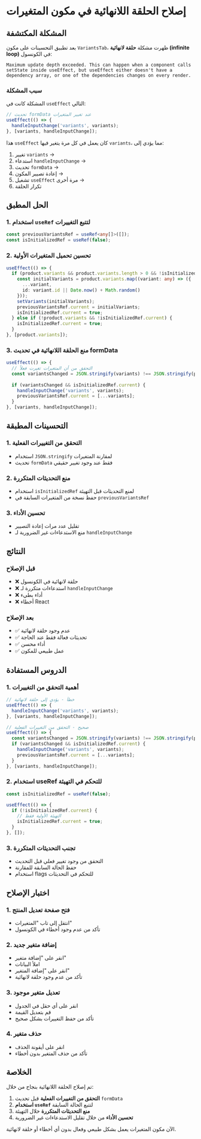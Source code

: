 # إصلاح الحلقة اللانهائية في مكون المتغيرات

## المشكلة المكتشفة

بعد تطبيق التحسينات على مكون `VariantsTab`، ظهرت مشكلة **حلقة لانهائية (infinite loop)** في الكونسول:

```
Maximum update depth exceeded. This can happen when a component calls setState inside useEffect, but useEffect either doesn't have a dependency array, or one of the dependencies changes on every render.
```

### سبب المشكلة

المشكلة كانت في `useEffect` التالي:

```typescript
// تحديث formData عند تغيير المتغيرات
useEffect(() => {
  handleInputChange('variants', variants);
}, [variants, handleInputChange]);
```

هذا `useEffect` كان يعمل في كل مرة يتغير فيها `variants`، مما يؤدي إلى:
1. تغيير `variants` → 
2. استدعاء `handleInputChange` → 
3. تحديث `formData` → 
4. إعادة تصيير المكون → 
5. تشغيل `useEffect` مرة أخرى → 
6. تكرار الحلقة

## الحل المطبق

### 1. استخدام `useRef` لتتبع التغييرات

```typescript
const previousVariantsRef = useRef<any[]>([]);
const isInitializedRef = useRef(false);
```

### 2. تحسين تحميل المتغيرات الأولية

```typescript
useEffect(() => {
  if (product.variants && product.variants.length > 0 && !isInitializedRef.current) {
    const initialVariants = product.variants.map((variant: any) => ({
      ...variant,
      id: variant.id || Date.now() + Math.random()
    }));
    setVariants(initialVariants);
    previousVariantsRef.current = initialVariants;
    isInitializedRef.current = true;
  } else if (!product.variants && !isInitializedRef.current) {
    isInitializedRef.current = true;
  }
}, [product.variants]);
```

### 3. منع الحلقة اللانهائية في تحديث formData

```typescript
useEffect(() => {
  // التحقق من أن المتغيرات تغيرت فعلاً
  const variantsChanged = JSON.stringify(variants) !== JSON.stringify(previousVariantsRef.current);
  
  if (variantsChanged && isInitializedRef.current) {
    handleInputChange('variants', variants);
    previousVariantsRef.current = [...variants];
  }
}, [variants, handleInputChange]);
```

## التحسينات المطبقة

### 1. التحقق من التغييرات الفعلية
- استخدام `JSON.stringify` لمقارنة المتغيرات
- تحديث `formData` فقط عند وجود تغيير حقيقي

### 2. منع التحديثات المتكررة
- استخدام `isInitializedRef` لمنع التحديثات قبل التهيئة
- حفظ نسخة من المتغيرات السابقة في `previousVariantsRef`

### 3. تحسين الأداء
- تقليل عدد مرات إعادة التصيير
- منع الاستدعاءات غير الضرورية لـ `handleInputChange`

## النتائج

### قبل الإصلاح
- ❌ حلقة لانهائية في الكونسول
- ❌ استدعاءات متكررة لـ `handleInputChange`
- ❌ أداء بطيء
- ❌ أخطاء React

### بعد الإصلاح
- ✅ عدم وجود حلقة لانهائية
- ✅ تحديثات فعالة فقط عند الحاجة
- ✅ أداء محسن
- ✅ عمل طبيعي للمكون

## الدروس المستفادة

### 1. أهمية التحقق من التغييرات
```typescript
// خطأ - يؤدي إلى حلقة لانهائية
useEffect(() => {
  handleInputChange('variants', variants);
}, [variants, handleInputChange]);

// صحيح - التحقق من التغييرات الفعلية
useEffect(() => {
  const variantsChanged = JSON.stringify(variants) !== JSON.stringify(previousVariantsRef.current);
  if (variantsChanged && isInitializedRef.current) {
    handleInputChange('variants', variants);
    previousVariantsRef.current = [...variants];
  }
}, [variants, handleInputChange]);
```

### 2. استخدام useRef للتحكم في التهيئة
```typescript
const isInitializedRef = useRef(false);

useEffect(() => {
  if (!isInitializedRef.current) {
    // التهيئة الأولية فقط
    isInitializedRef.current = true;
  }
}, []);
```

### 3. تجنب التحديثات المتكررة
- التحقق من وجود تغيير فعلي قبل التحديث
- حفظ الحالة السابقة للمقارنة
- استخدام flags للتحكم في التحديثات

## اختبار الإصلاح

### 1. فتح صفحة تعديل المنتج
- انتقل إلى تاب "المتغيرات"
- تأكد من عدم وجود أخطاء في الكونسول

### 2. إضافة متغير جديد
- انقر على "إضافة متغير"
- املأ البيانات
- انقر على "إضافة المتغير"
- تأكد من عدم وجود حلقة لانهائية

### 3. تعديل متغير موجود
- انقر على أي حقل في الجدول
- قم بتعديل القيمة
- تأكد من حفظ التغييرات بشكل صحيح

### 4. حذف متغير
- انقر على أيقونة الحذف
- تأكد من حذف المتغير بدون أخطاء

## الخلاصة

تم إصلاح الحلقة اللانهائية بنجاح من خلال:
1. **التحقق من التغييرات الفعلية** قبل تحديث `formData`
2. **استخدام `useRef`** لتتبع الحالة السابقة
3. **منع التحديثات المتكررة** خلال التهيئة
4. **تحسين الأداء** من خلال تقليل الاستدعاءات غير الضرورية

الآن مكون المتغيرات يعمل بشكل طبيعي وفعال بدون أي أخطاء أو حلقة لانهائية. 
